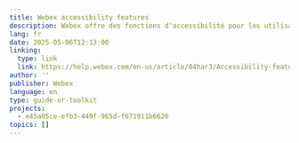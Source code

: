 ```yaml
---
title: Webex accessibility features
description: Webex offre des fonctions d'accessibilité pour les utilisateurs souffrant de déficiences visuelles, auditives et de mobilité. Les principales caractéristiques sont la compatibilité avec les lecteurs d'écran (avec JAWS), la navigation au clavier à l'aide de raccourcis, les thèmes à fort contraste et le zoom pour les personnes malvoyantes, ainsi que des paramètres personnalisables tels que la taille des polices et le mode sombre. Ces fonctionnalités visent à améliorer l'accessibilité et l'inclusion dans les réunions et webinaires Webex.
lang: fr
date: 2025-05-06T12:13:00
linking:
  type: link
  link: https://help.webex.com/en-us/article/84har3/Accessibility-features-for-meetings-and-webinars
author: ''
publisher: Webex
language: en
type: guide-or-toolkit
projects:
  - e45a05ce-efb3-449f-965d-f671911b6626
topics: []
---
```


